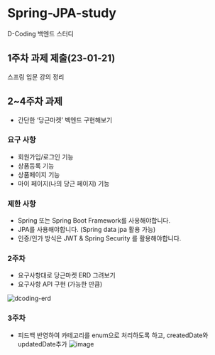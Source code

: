 # Spring-JPA-study
D-Coding 백엔드 스터디 

## 1주차 과제 제출(23-01-21)
스프링 입문 강의 정리

## 2~4주차 과제
- 간단한 ‘당근마켓’ 벡엔드 구현해보기
### 요구 사항

- 회원가입/로그인 기능
- 상품등록 기능
- 상품페이지 기능
- 마이 페이지(나의 당근 페이지) 기능

### 제한 사항

- Spring 또는 Spring Boot Framework를 사용해야합니다.
- JPA를 사용해야합니다. (Spring data jpa 활용 가능)
- 인증/인가 방식은 JWT & Spring Security 를 활용해야합니다.

### 2주차

- 요구사항대로 당근마켓 ERD 그려보기
- 요구사항 API 구현 (가능한 만큼)

![dcoding-erd](https://user-images.githubusercontent.com/85729858/215239770-a2ac0b3a-cd5b-443d-b7a3-d026ce9ae5c5.png)


### 3주차

- 피드백 반영하여 카테고리를 enum으로 처리하도록 하고, createdDate와 updatedDate추가
![image](https://user-images.githubusercontent.com/85729858/216071539-42dc3af6-452e-464f-9a68-c52364c5fc3f.png)
